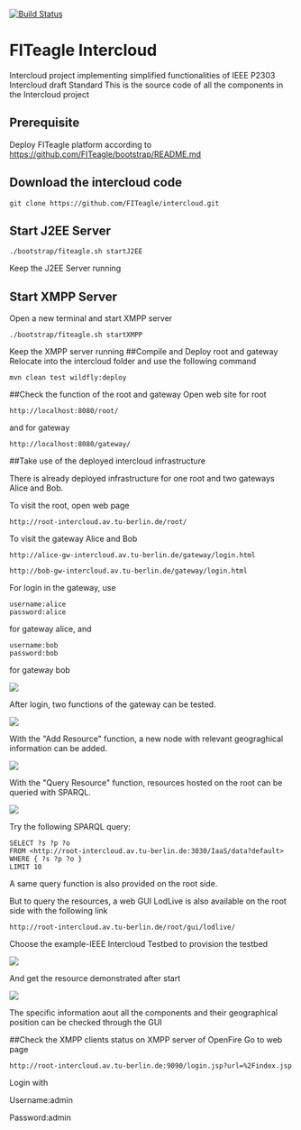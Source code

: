 [![Build Status](https://travis-ci.org/FITeagle/intercloud.svg?branch=master)](https://travis-ci.org/FITeagle/intercloud)

# FITeagle Intercloud

Intercloud project implementing simplified functionalities of IEEE P2303 Intercloud draft Standard
This is the source code of all the components in the Intercloud project

## Prerequisite
Deploy FITeagle platform according to https://github.com/FITeagle/bootstrap/README.md

## Download the intercloud code
```
git clone https://github.com/FITeagle/intercloud.git
```

## Start J2EE Server
```
./bootstrap/fiteagle.sh startJ2EE
```
Keep the J2EE Server running
## Start XMPP Server
Open a new terminal and start XMPP server 
```
./bootstrap/fiteagle.sh startXMPP
```
Keep the XMPP server running
##Compile and Deploy root and gateway
Relocate into the intercloud folder and use the following command
```
mvn clean test wildfly:deploy
```

##Check the function of the root and gateway
Open web site for root
```
http://localhost:8080/root/ 
```
and for gateway 
```
http://localhost:8080/gateway/ 
```
##Take use of the deployed intercloud infrastructure

There is already deployed infrastructure for one root and two gateways Alice and Bob.

To visit the root, open web page

```
http://root-intercloud.av.tu-berlin.de/root/
```

To visit the gateway Alice and Bob

```
http://alice-gw-intercloud.av.tu-berlin.de/gateway/login.html
```
```
http://bob-gw-intercloud.av.tu-berlin.de/gateway/login.html
```

For login in the gateway, use

```
username:alice
password:alice
```
for gateway alice, and

```
username:bob
password:bob
```
for gateway bob

![](https://raw.github.com/FITeagle/intercloud/master/image/login.png)

After login, two functions of the gateway can be tested.

![](https://raw.github.com/FITeagle/intercloud/master/image/gatewayfunction.png)

With the "Add Resource" function, a new node with relevant geograghical information can be added.

![](https://raw.github.com/FITeagle/intercloud/master/image/addresource.png)

With the "Query Resource" function, resources hosted on the root can be queried with SPARQL. 

![](https://raw.github.com/FITeagle/intercloud/master/image/rootSPARQL.png)

Try the following SPARQL query:

```
SELECT ?s ?p ?o
FROM <http://root-intercloud.av.tu-berlin.de:3030/IaaS/data?default>
WHERE { ?s ?p ?o }
LIMIT 10
```
A same query function is also provided on the root side.

But to query the resources, a web GUI LodLive is also available on the root side with the following link

```
http://root-intercloud.av.tu-berlin.de/root/gui/lodlive/
```

Choose the example-IEEE Intercloud Testbed to provision the testbed

![](https://raw.github.com/FITeagle/intercloud/master/image/lodlive.png)

And get the resource demonstrated after start

![](https://raw.github.com/FITeagle/intercloud/master/image/lodlivemap.png)

The specific information aout all the components and their geographical position can be checked through the GUI

##Check the XMPP clients status on XMPP server of OpenFire
Go to web page
```
http://root-intercloud.av.tu-berlin.de:9090/login.jsp?url=%2Findex.jsp 
```
Login with

Username:admin

Password:admin 

